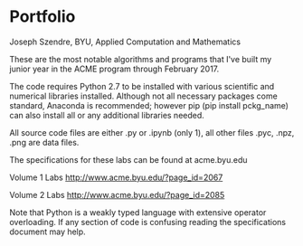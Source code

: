 # Portfolio
Joseph Szendre, BYU, Applied Computation and Mathematics

These are the most notable algorithms and programs that I've built my junior year in the ACME program through February 2017.

The code requires Python 2.7 to be installed with various scientific and numerical libraries installed. Although not all necessary packages come standard, Anaconda is recommended; however pip (pip install pckg_name) can also install all or any additional libraries needed.

All source code files are either .py or .ipynb (only 1), all other files .pyc, .npz, .png are data files.

The specifications for these labs can be found at acme.byu.edu

Volume 1 Labs
http://www.acme.byu.edu/?page_id=2067 

Volume 2 Labs
http://www.acme.byu.edu/?page_id=2085

Note that Python is a weakly typed language with extensive operator overloading. If any section of code is confusing reading the specifications document may help.